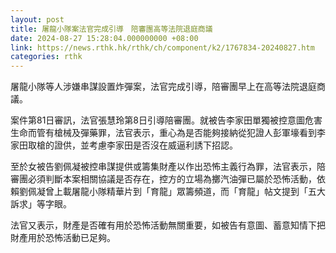 ```yaml
---
layout: post
title: 屠龍小隊案法官完成引導　陪審團高等法院退庭商議
date: 2024-08-27 15:28:04.000000000 +08:00
link: https://news.rthk.hk/rthk/ch/component/k2/1767834-20240827.htm
categories: rthk
---
```


屠龍小隊等人涉嫌串謀設置炸彈案，法官完成引導，陪審團早上在高等法院退庭商議。

案件第81日審訊，法官張慧玲第8日引導陪審團。就被告李家田單獨被控意圖危害生命而管有槍械及彈藥罪，法官表示，重心為是否能夠接納從犯證人彭軍壕看到李家田取槍的證供，並考慮李家田是否沒在威逼利誘下招認。

至於女被告劉佩凝被控串謀提供或籌集財產以作出恐怖主義行為罪，法官表示，陪審團必須判斷本案相關協議是否存在，控方的立場為擲汽油彈已屬於恐怖活動，依賴劉佩凝曾上載屠龍小隊精華片到「育龍」眾籌頻道，而「育龍」帖文提到「五大訴求」等字眼。

法官又表示，財產是否確有用於恐怖活動無關重要，如被告有意圖、蓄意知情下把財產用於恐怖活動已足夠。
